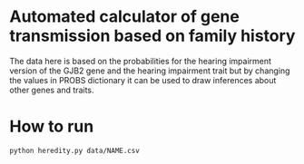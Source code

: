 # Automated calculator of gene transmission based on family history

The data here is based on the probabilities for the hearing impairment version of the GJB2 gene and the hearing impairment trait but by changing the values in PROBS dictionary it can be used to draw inferences about other genes and traits.

# How to run
```bash
python heredity.py data/NAME.csv
```